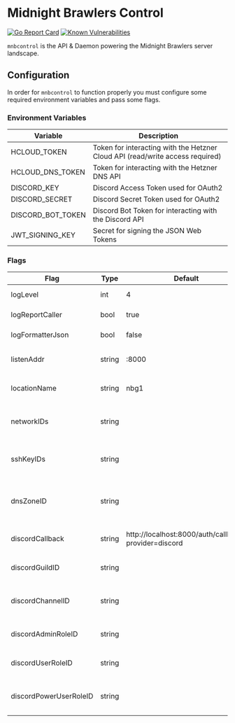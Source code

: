 # Midnight Brawlers Control

[![Go Report Card](https://goreportcard.com/badge/github.com/mycreepy/mnbcontrol)](https://goreportcard.com/report/github.com/mycreepy/mnbcontrol)
[![Known Vulnerabilities](https://snyk.io/test/github/mycrEEpy/mnbcontrol/badge.svg)](https://snyk.io/test/github/mycrEEpy/mnbcontrol)

`mnbcontrol` is the API & Daemon powering the Midnight Brawlers
server landscape.

## Configuration

In order for `mnbcontrol` to function properly you must configure some
required environment variables and pass some flags.

### Environment Variables 

| Variable          | Description                                                                   |
|-------------------|-------------------------------------------------------------------------------|
| HCLOUD_TOKEN      | Token for interacting with the Hetzner Cloud API (read/write access required) |
| HCLOUD_DNS_TOKEN  | Token for interacting with the Hetzner DNS API                                |
| DISCORD_KEY       | Discord Access Token used for OAuth2                                          |
| DISCORD_SECRET    | Discord Secret Token used for OAuth2                                          |
| DISCORD_BOT_TOKEN | Discord Bot Token for interacting with the Discord API                        |
| JWT_SIGNING_KEY   | Secret for signing the JSON Web Tokens                                        |

### Flags

| Flag                   | Type   | Default                                              | Description                                         |
|------------------------|--------|------------------------------------------------------|-----------------------------------------------------|
| logLevel               | int    | 4                                                    | log level (0-6)                                     |
| logReportCaller        | bool   | true                                                 | log report caller                                   |
| logFormatterJson       | bool   | false                                                | log formatter json                                  |
| listenAddr             | string | :8000                                                | http server listen address                          |
| locationName           | string | nbg1                                                 | Hetzner location name                               |
| networkIDs             | string |                                                      | comma separated list of network ids                 |
| sshKeyIDs              | string |                                                      | comma separated list of ssh key ids                 |
| dnsZoneID              | string |                                                      | dns zone id, can be empty for disabling dns support |
| discordCallback        | string | http://localhost:8000/auth/callback?provider=discord | discord oauth callback url                          |
| discordGuildID         | string |                                                      | discord guild id for authorization                  |
| discordChannelID       | string |                                                      | discord channel id for user interaction             |
| discordAdminRoleID     | string |                                                      | discord role id for admin authorization             |
| discordUserRoleID      | string |                                                      | discord role id for user authorization              |
| discordPowerUserRoleID | string |                                                      | discord role id for power user authorization        |

